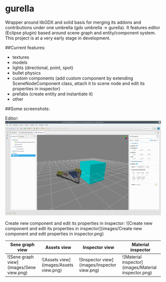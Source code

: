 # gurella
Wrapper around libGDX and solid basis for merging its addons and contributions under one umbrella (gdx umbrella -> gurella). It features editor (Eclipse plugin) based around scene graph and entity/component system. This project is at a very early stage in development.

##Current features:
 * textures
 * models 
 * lights (directional, point, spot)
 * bullet physics
 * custom components (add custom component by extending SceneNodeComponent class, attach it to scene node and edit its properties in inspector)
 * prefabs (create entity and instantiate it)
 * other
 
##Some screenshots:

Editor:
![Editor](images/Editor.png)

Create new component and edit its properties in inspector:
![Create new component and edit its properties in inspector](images/Create new component and edit properties in inspector.png)

Sene graph view | Assets view | Inspector view | Material inspector
--- | --- | --- | ---
![Sene graph view](images/Sene view.png) | ![Assets view](images/Assets view.png) | ![Inspector view](images/Inspector view.png) | ![Material inspector](images/Material inspector.png)
 
